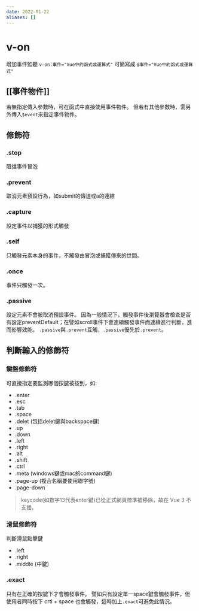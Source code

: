 ```yaml
---
date: 2022-01-22
aliases: []
---
```

# v-on
增加事件監聽
`v-on:事件="Vue中的函式或運算式"`
可簡寫成
`@事件="Vue中的函式或運算式"`

## [[事件物件]]
若無指定傳入參數時，可在函式中直接使用事件物件。
但若有其他參數時，需另外傳入`$event`來指定事件物件。

## 修飾符

### .stop
阻擋事件冒泡

### .prevent
取消元素預設行為，如submit的傳送或a的連結

### .capture
設定事件以捕獲的形式觸發

### .self
只觸發元素本身的事件，不觸發由冒泡或捕獲傳來的世間。

### .once
事件只觸發一次。

### .passive
設定元素不會被取消預設事件。
因為一般情況下，觸發事件後瀏覽器會檢查是否有設定preventDefault；在譬如scroll事件下會連續觸發事件而連續進行判斷，進而影響效能。
`.passive`與`.prevent`互觸，`.passive`優先於`.prevent`。

## 判斷輸入的修飾符

### 鍵盤修飾符
可直接指定要監測哪個按鍵被按到，如:
- .enter
- .esc
- .tab
- .space
- .delet (包括delet鍵與backspace鍵)
- .up
- .down
- .left
- .right
- .alt
- .shift
- .ctrl
- .meta (windows鍵或mac的command鍵)
- .page-up (複合名稱要使用聯字號)
- .page-down
> keycode(如數字13代表enter鍵)已從正式網頁標準被移除，故在 Vue 3 不支援。

### 滑鼠修飾符
判斷滑鼠點擊鍵
- .left
- .right
- .middle (中鍵)

### .exact
只有在正確的按鍵下才會觸發事件。
譬如只有設定單一space鍵會觸發事件，但使用者同時按下 crtl + space 也會觸發，這時加上`.exact`可避免此情況。